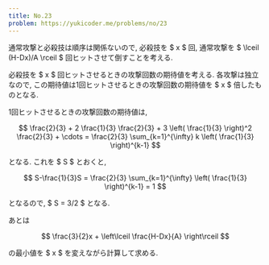 ```yaml
---
title: No.23
problem: https://yukicoder.me/problems/no/23
---
```

通常攻撃と必殺技は順序は関係ないので, 必殺技を $ x $ 回, 通常攻撃を $ \lceil (H-Dx)/A \rceil $ 回ヒットさせて倒すことを考える.

必殺技を $ x $ 回ヒットさせるときの攻撃回数の期待値を考える. 各攻撃は独立なので, この期待値は1回ヒットさせるときの攻撃回数の期待値を $ x $ 倍したものとなる.

1回ヒットさせるときの攻撃回数の期待値は,

$$
\frac{2}{3} + 2 \frac{1}{3} \frac{2}{3} + 3 \left( \frac{1}{3} \right)^2 \frac{2}{3} + \cdots
= \frac{2}{3} \sum_{k=1}^{\infty} k \left( \frac{1}{3} \right)^{k-1}
$$

となる. これを $ S $ とおくと,

$$
S-\frac{1}{3}S = \frac{2}{3} \sum_{k=1}^{\infty} \left( \frac{1}{3} \right)^{k-1} = 1
$$

となるので, $ S = 3/2 $ となる.

あとは

$$
\frac{3}{2}x + \left\lceil \frac{H-Dx}{A} \right\rceil
$$

の最小値を $ x $ を変えながら計算して求める.
